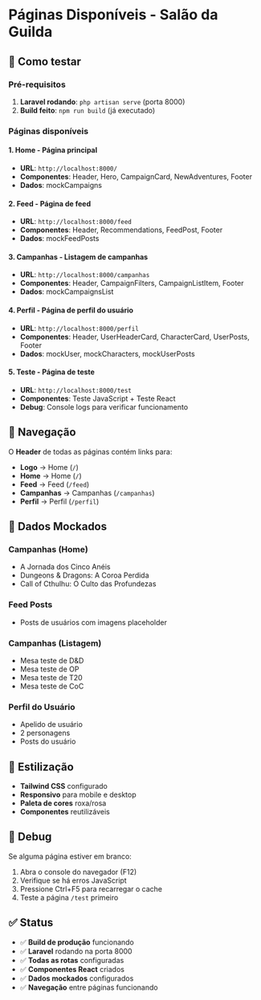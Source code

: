 # Páginas Disponíveis - Salão da Guilda

## 🚀 Como testar

### Pré-requisitos
1. **Laravel rodando**: `php artisan serve` (porta 8000)
2. **Build feito**: `npm run build` (já executado)

### Páginas disponíveis

#### 1. **Home** - Página principal
- **URL**: `http://localhost:8000/`
- **Componentes**: Header, Hero, CampaignCard, NewAdventures, Footer
- **Dados**: mockCampaigns

#### 2. **Feed** - Página de feed
- **URL**: `http://localhost:8000/feed`
- **Componentes**: Header, Recommendations, FeedPost, Footer
- **Dados**: mockFeedPosts

#### 3. **Campanhas** - Listagem de campanhas
- **URL**: `http://localhost:8000/campanhas`
- **Componentes**: Header, CampaignFilters, CampaignListItem, Footer
- **Dados**: mockCampaignsList

#### 4. **Perfil** - Página de perfil do usuário
- **URL**: `http://localhost:8000/perfil`
- **Componentes**: Header, UserHeaderCard, CharacterCard, UserPosts, Footer
- **Dados**: mockUser, mockCharacters, mockUserPosts

#### 5. **Teste** - Página de teste
- **URL**: `http://localhost:8000/test`
- **Componentes**: Teste JavaScript + Teste React
- **Debug**: Console logs para verificar funcionamento

## 🔧 Navegação

O **Header** de todas as páginas contém links para:
- **Logo** → Home (`/`)
- **Home** → Home (`/`)
- **Feed** → Feed (`/feed`)
- **Campanhas** → Campanhas (`/campanhas`)
- **Perfil** → Perfil (`/perfil`)

## 📝 Dados Mockados

### Campanhas (Home)
- A Jornada dos Cinco Anéis
- Dungeons & Dragons: A Coroa Perdida
- Call of Cthulhu: O Culto das Profundezas

### Feed Posts
- Posts de usuários com imagens placeholder

### Campanhas (Listagem)
- Mesa teste de D&D
- Mesa teste de OP
- Mesa teste de T20
- Mesa teste de CoC

### Perfil do Usuário
- Apelido de usuário
- 2 personagens
- Posts do usuário

## 🎨 Estilização

- **Tailwind CSS** configurado
- **Responsivo** para mobile e desktop
- **Paleta de cores** roxa/rosa
- **Componentes** reutilizáveis

## 🐛 Debug

Se alguma página estiver em branco:
1. Abra o console do navegador (F12)
2. Verifique se há erros JavaScript
3. Pressione Ctrl+F5 para recarregar o cache
4. Teste a página `/test` primeiro

## ✅ Status

- ✅ **Build de produção** funcionando
- ✅ **Laravel** rodando na porta 8000
- ✅ **Todas as rotas** configuradas
- ✅ **Componentes React** criados
- ✅ **Dados mockados** configurados
- ✅ **Navegação** entre páginas funcionando
